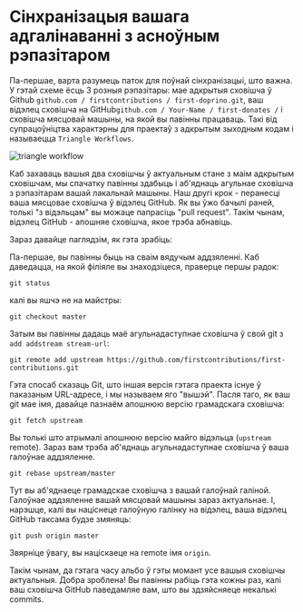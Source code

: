 # Сінхранізацыя вашага адгалінаванні з асноўным рэпазітаром

Па-першае, варта разумець паток для поўнай сінхранізацыі, што важна. У гэтай
схеме ёсць 3 розныя рэпазітары: мае адкрытыя сховішча ў Github
`github.com / firstcontributions / first-doprino.git`, ваш відэлец сховішча на
GitHub`github.com / Your-Name / first-donates /` і сховішча мясцовай машыны, на
якой вы павінны працаваць. Такі від супрацоўніцтва характэрны для праектаў з
адкрытым зыходным кодам і называецца `Triangle Workflows`.

<img style="float;" src="https://firstcontributions.github.io/assets/additional-material/triangle_workflow.png" alt="triangle workflow" />

Каб захаваць вашыя два сховішчы ў актуальным стане з маім адкрытым сховішчам, мы
спачатку павінны здабыць і аб'яднаць агульнае сховішча з рэпазітарам вашай
лакальнай машыны. Наш другі крок - перанесці ваша мясцовае сховішча ў відэлец
GitHub. Як вы ўжо бачылі раней, толькі "з відэльцам" вы можаце папрасіць "pull
request". Такім чынам, відэлец GitHub - апошняе сховішча, якое трэба абнавіць.

Зараз давайце паглядзім, як гэта зрабіць:

Па-першае, вы павінны быць на сваім вядучым аддзяленні. Каб даведацца, на якой
філіяле вы знаходзіцеся, праверце першы радок:

```
git status
```

калі вы яшчэ не на майстры:

```
git checkout master
```

Затым вы павінны дадаць маё агульнадаступнае сховішча ў свой git з
`add addstream stream-url`:

```
git remote add upstream https://github.com/firstcontributions/first-contributions.git
```

Гэта спосаб сказаць Git, што іншая версія гэтага праекта існуе ў паказаным
URL-адресе, і мы называем яго "вышэй". Пасля таго, як ваш git мае імя, давайце
пазнаём апошнюю версію грамадскага сховішча:

```
git fetch upstream
```

Вы толькі што атрымалі апошнюю версію майго відэльца (`upstream` remote). Зараз
вам трэба аб'яднаць агульнадаступнае сховішча ў ваша галоўнае аддзяленне.

```
git rebase upstream/master
```

Тут вы аб'яднаеце грамадскае сховішча з вашай галоўнай галіной. Галоўнае
аддзяленне вашай мясцовай машыны зараз актуальнае. І, нарэшце, калі вы націснеце
галоўную галінку на відэлец, ваша відэлец GitHub таксама будзе змяняць:

```
git push origin master
```

Звярніце ўвагу, вы націскаеце на remote імя `origin`.

Такім чынам, да гэтага часу альбо ў гэты момант усе вашыя сховішчы актуальныя.
Добра зроблена! Вы павінны рабіць гэта кожны раз, калі ваш сховішча GitHub
паведамляе вам, што вы здзяйсняеце некалькі commits.
